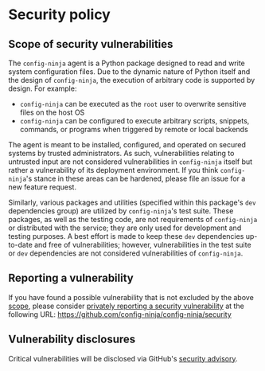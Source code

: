 # Security policy

## Scope of security vulnerabilities

The `config-ninja` agent is a Python package designed to read and write system configuration files. Due to the dynamic nature of Python itself and the design of `config-ninja`, the execution of arbitrary code is supported by design. For example:

- `config-ninja` can be executed as the `root` user to overwrite sensitive files on the host OS
- `config-ninja` can be configured to execute arbitrary scripts, snippets, commands, or programs when triggered by remote or local backends

The agent is meant to be installed, configured, and operated on secured systems by trusted administrators. As such, vulnerabilities relating to untrusted input are not considered vulnerabilities in `config-ninja` itself but rather a vulnerability of its deployment environment. If you think `config-ninja`'s stance in these areas can be hardened, please file an issue for a new feature request.

Similarly, various packages and utilities (specified within this package's `dev` dependencies group) are utilized by `config-ninja`'s test suite. These packages, as well as the testing code, are not requirements of `config-ninja` or distributed with the service; they are only used for development and testing purposes. A best effort is made to keep these `dev` dependencies up-to-date and free of vulnerabilities; however, vulnerabilities in the test suite or `dev` dependencies are not considered vulnerabilities of `config-ninja`.

## Reporting a vulnerability

If you have found a possible vulnerability that is not excluded by the above [scope](#scope-of-security-vulnerabilities), please consider [privately reporting a security vulnerability](https://docs.github.com/en/code-security/security-advisories/guidance-on-reporting-and-writing-information-about-vulnerabilities/privately-reporting-a-security-vulnerability#privately-reporting-a-security-vulnerability) at the following URL: https://github.com/config-ninja/config-ninja/security

## Vulnerability disclosures

Critical vulnerabilities will be disclosed via GitHub's [security advisory](https://github.com/config-ninja/config-ninja/security).
